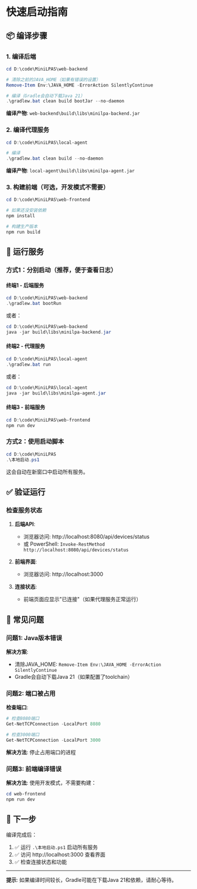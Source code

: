 # 快速启动指南

## 📦 编译步骤

### 1. 编译后端

```powershell
cd D:\code\MiniLPAS\web-backend

# 清除之前的JAVA_HOME（如果有错误的设置）
Remove-Item Env:\JAVA_HOME -ErrorAction SilentlyContinue

# 编译（Gradle会自动下载Java 21）
.\gradlew.bat clean build bootJar --no-daemon
```

**编译产物**: `web-backend\build\libs\minilpa-backend.jar`

### 2. 编译代理服务

```powershell
cd D:\code\MiniLPAS\local-agent

# 编译
.\gradlew.bat clean build --no-daemon
```

**编译产物**: `local-agent\build\libs\minilpa-agent.jar`

### 3. 构建前端（可选，开发模式不需要）

```powershell
cd D:\code\MiniLPAS\web-frontend

# 如果还没安装依赖
npm install

# 构建生产版本
npm run build
```

## 🚀 运行服务

### 方式1：分别启动（推荐，便于查看日志）

#### 终端1 - 后端服务

```powershell
cd D:\code\MiniLPAS\web-backend
.\gradlew.bat bootRun
```

或者：

```powershell
cd D:\code\MiniLPAS\web-backend
java -jar build\libs\minilpa-backend.jar
```

#### 终端2 - 代理服务

```powershell
cd D:\code\MiniLPAS\local-agent
.\gradlew.bat run
```

或者：

```powershell
cd D:\code\MiniLPAS\local-agent
java -jar build\libs\minilpa-agent.jar
```

#### 终端3 - 前端服务

```powershell
cd D:\code\MiniLPAS\web-frontend
npm run dev
```

### 方式2：使用启动脚本

```powershell
cd D:\code\MiniLPAS
.\本地启动.ps1
```

这会自动在新窗口中启动所有服务。

## ✅ 验证运行

### 检查服务状态

1. **后端API**: 
   - 浏览器访问: http://localhost:8080/api/devices/status
   - 或 PowerShell: `Invoke-RestMethod http://localhost:8080/api/devices/status`

2. **前端界面**:
   - 浏览器访问: http://localhost:3000

3. **连接状态**:
   - 前端页面应显示"已连接"（如果代理服务正常运行）

## 🔧 常见问题

### 问题1: Java版本错误

**解决方案**:
- 清除JAVA_HOME: `Remove-Item Env:\JAVA_HOME -ErrorAction SilentlyContinue`
- Gradle会自动下载Java 21（如果配置了toolchain）

### 问题2: 端口被占用

**检查端口**:
```powershell
# 检查8080端口
Get-NetTCPConnection -LocalPort 8080

# 检查3000端口
Get-NetTCPConnection -LocalPort 3000
```

**解决方法**: 停止占用端口的进程

### 问题3: 前端编译错误

**解决方法**: 使用开发模式，不需要构建：
```powershell
cd web-frontend
npm run dev
```

## 📝 下一步

编译完成后：

1. ✅ 运行 `.\本地启动.ps1` 启动所有服务
2. ✅ 访问 http://localhost:3000 查看界面
3. ✅ 检查连接状态和功能

---

**提示**: 如果编译时间较长，Gradle可能在下载Java 21和依赖，请耐心等待。

